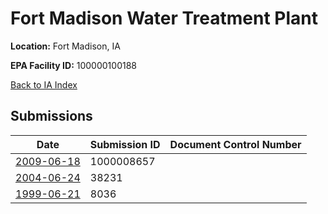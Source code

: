 # Fort Madison Water Treatment Plant

**Location:** Fort Madison, IA

**EPA Facility ID:** 100000100188

[Back to IA Index](../../index.md)

## Submissions

| Date | Submission ID | Document Control Number |
|------|--------------|-------------------------|
| [2009-06-18](submissions/1000008657.md) | 1000008657 |  |
| [2004-06-24](submissions/38231.md) | 38231 |  |
| [1999-06-21](submissions/8036.md) | 8036 |  |
